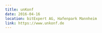 ```yaml
---
title: unKonf
date: 2016-04-16
location: bitExpert AG, Hafenpark Mannheim
link: https://www.unkonf.de
---
```

